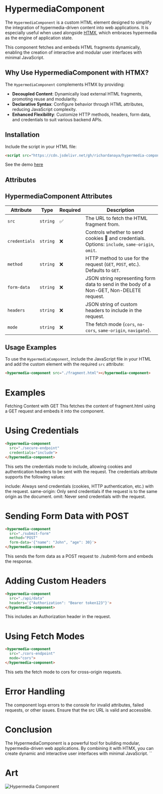 # HypermediaComponent

The `HypermediaComponent` is a custom HTML element designed to simplify the integration of hypermedia-driven content into web applications. It is especially useful when used alongside [HTMX](https://htmx.org/), which embraces hypermedia as the engine of application state.

This component fetches and embeds HTML fragments dynamically, enabling the creation of interactive and modular user interfaces with minimal JavaScript.

## Why Use HypermediaComponent with HTMX?

The `HypermediaComponent` complements HTMX by providing:

- **Decoupled Content**: Dynamically load external HTML fragments, promoting reuse and modularity.
- **Declarative Syntax**: Configure behavior through HTML attributes, reducing JavaScript complexity.
- **Enhanced Flexibility**: Customize HTTP methods, headers, form data, and credentials to suit various backend APIs.

## Installation

Include the script in your HTML file:

```html
<script src="https://cdn.jsdelivr.net/gh/richardanaya/hypermedia-component/hypermedia-component.js"></script>
```

See the demo [here](http://richardanaya.github.io/hypermedia-component/dist/index.html)

## Attributes

## HypermediaComponent Attributes

| Attribute     | Type     | Required | Description                                                                 |
|---------------|----------|----------|-----------------------------------------------------------------------------|
| `src`         | `string` | ✅       | The URL to fetch the HTML fragment from.                                   |
| `credentials` | `string` | ❌       | Controls whether to send cookies 🍪 and credentials. Options: `include`, `same-origin`, `omit`. |
| `method`      | `string` | ❌       | HTTP method to use for the request (`GET`, `POST`, etc.). Defaults to `GET`.|
| `form-data`   | `string` | ❌       | JSON string representing form data to send in the body of a Non-GET, Non-DELETE request.  |
| `headers`     | `string` | ❌       | JSON string of custom headers to include in the request.                   |
| `mode`        | `string` | ❌       | The fetch mode (`cors`, `no-cors`, `same-origin`, `navigate`).             |


## Usage Examples

To use the `HypermediaComponent`, include the JavaScript file in your HTML and add the custom element with the required `src` attribute:

```html
<hypermedia-component src="./fragment.html"></hypermedia-component>
```

# Examples
Fetching Content with GET
This fetches the content of fragment.html using a GET request and embeds it into the component.

# Using Credentials

```html
<hypermedia-component 
  src="./secure-endpoint" 
  credentials="include">
</hypermedia-component>
```

This sets the credentials mode to include, allowing cookies and authentication headers to be sent with the request. The credentials attribute supports the following values:

include: Always send credentials (cookies, HTTP authentication, etc.) with the request.
same-origin: Only send credentials if the request is to the same origin as the document.
omit: Never send credentials with the request.


# Sending Form Data with POST

```html
<hypermedia-component 
  src="./submit-form" 
  method="POST" 
  form-data='{"name": "John", "age": 30}'>
</hypermedia-component>
```

This sends the form data as a POST request to ./submit-form and embeds the response.

# Adding Custom Headers
```html
<hypermedia-component 
  src="./api/data" 
  headers='{"Authorization": "Bearer token123"}'>
</hypermedia-component>
```
This includes an Authorization header in the request.

# Using Fetch Modes
```html
<hypermedia-component 
  src="./cors-endpoint" 
  mode="cors">
</hypermedia-component>
```
This sets the fetch mode to cors for cross-origin requests.

# Error Handling
The component logs errors to the console for invalid attributes, failed requests, or other issues. Ensure that the src URL is valid and accessible.

# Conclusion
The HypermediaComponent is a powerful tool for building modular, hypermedia-driven web applications. By combining it with HTMX, you can create dynamic and interactive user interfaces with minimal JavaScript. ``

# Art

![Hypermedia Component](https://github.com/user-attachments/assets/ae57c52a-14af-481a-ae48-94fbc1a1f4d2)
